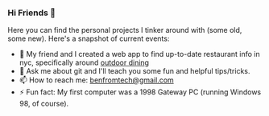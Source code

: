 ### Hi Friends 👋

<!--
**benhurley/benhurley** is a ✨ _special_ ✨ repository because its `README.md` (this file) appears on your GitHub profile. 
-->

Here you can find the personal projects I tinker around with (some old, some new). Here's a snapshot of current events:

- 🌱 My friend and I created a web app to find up-to-date restaurant info in nyc, specifically around [outdoor dining](https://github.com/benhurley/food-feels)
- 💬 Ask me about git and I'll teach you some fun and helpful tips/tricks.
- 📫 How to reach me: benfromtech@gmail.com
- ⚡ Fun fact: My first computer was a 1998 Gateway PC (running Windows 98, of course).

